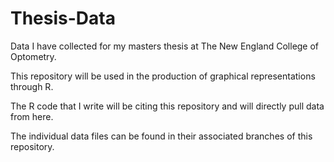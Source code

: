 # Thesis-Data
Data I have collected for my masters thesis at The New England College of Optometry.

This repository will be used in the production of graphical representations through R.

The R code that I write will be citing this repository and will directly pull data from here.

The individual data files can be found in their associated branches of this repository.
